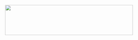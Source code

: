 <!DOCTYPE html> 
<html> 
<head> 
	<meta charset="utf-8"> 
	<title>HTML点击图片跳转页面示例</title> 
	<style> img{width: 419px ; height: 100px ;} </style> 
</head> 
<body> <a href="http://www.php.cn" target="_blank"><img src="https://mm.mofashi8.com/img/pc20220126.gif"> </a> 
</body> 

</html>
